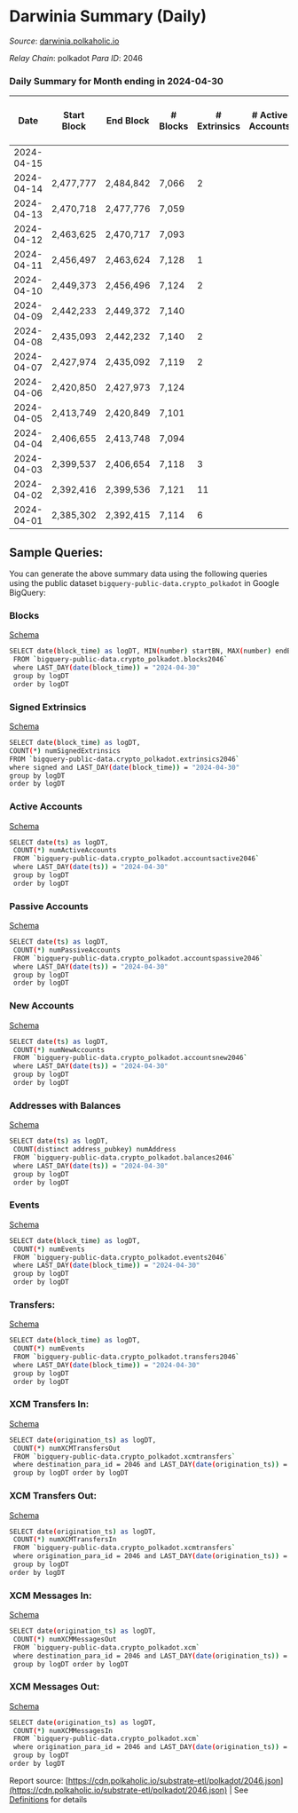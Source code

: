 # Darwinia Summary (Daily)

_Source_: [darwinia.polkaholic.io](https://darwinia.polkaholic.io)

*Relay Chain*: polkadot
*Para ID*: 2046



### Daily Summary for Month ending in 2024-04-30


| Date    | Start Block | End Block | # Blocks | # Extrinsics | # Active Accounts | # Passive Accounts | # New Accounts | # Addresses | # Events  | # Transfers ($USD) | # XCM Transfers In ($USD) | # XCM Transfers Out ($USD) | # XCM In | # XCM Out | Issues |
|---------|-------------|-----------|----------|--------------|-------------------|--------------------|----------------|-------------|-----------|--------------------|---------------------------|----------------------------|----------|-----------|--------|
| 2024-04-15 |  |  |  |  |  |  |  |  |  |   |   |   |  |  |  |
| 2024-04-14 | 2,477,777 | 2,484,842 | 7,066 | 2 |  |  |  |  | 20,165 | 78  |   |   |  |  |  |
| 2024-04-13 | 2,470,718 | 2,477,776 | 7,059 |  |  |  |  | 1,143 | 26,361 | 156  |   |   |  |  |  |
| 2024-04-12 | 2,463,625 | 2,470,717 | 7,093 |  |  |  |  | 1,143 | 28,255 | 203  |   |   |  |  |  |
| 2024-04-11 | 2,456,497 | 2,463,624 | 7,128 | 1 |  |  |  | 1,141 | 25,600 | 184  |   |   |  |  |  |
| 2024-04-10 | 2,449,373 | 2,456,496 | 7,124 | 2 |  |  |  | 1,139 | 33,029 | 157  |   |   |  |  |  |
| 2024-04-09 | 2,442,233 | 2,449,372 | 7,140 |  |  |  |  | 1,138 | 22,870 | 223  |   |   |  |  |  |
| 2024-04-08 | 2,435,093 | 2,442,232 | 7,140 | 2 |  |  |  | 1,136 | 21,999 | 156  |   |   |  |  |  |
| 2024-04-07 | 2,427,974 | 2,435,092 | 7,119 | 2 |  |  |  | 1,135 | 21,020 | 167  |   |   |  |  |  |
| 2024-04-06 | 2,420,850 | 2,427,973 | 7,124 |  |  |  |  | 1,133 | 21,070 | 151  |   |   |  |  |  |
| 2024-04-05 | 2,413,749 | 2,420,849 | 7,101 |  |  |  |  | 1,133 | 21,168 | 159  |   |   |  |  |  |
| 2024-04-04 | 2,406,655 | 2,413,748 | 7,094 |  |  |  |  | 1,132 | 20,501 | 158  |   |   |  |  |  |
| 2024-04-03 | 2,399,537 | 2,406,654 | 7,118 | 3 |  |  |  | 1,128 | 21,726 | 214  |   |   |  |  |  |
| 2024-04-02 | 2,392,416 | 2,399,536 | 7,121 | 11 |  |  |  | 1,128 | 21,335 | 177  |   |   |  |  |  |
| 2024-04-01 | 2,385,302 | 2,392,415 | 7,114 | 6 |  |  |  | 1,124 | 21,578 | 168  |   |   |  |  |  |

## Sample Queries:
You can generate the above summary data using the following queries using the public dataset `bigquery-public-data.crypto_polkadot` in Google BigQuery:


### Blocks 

[Schema](https://github.com/colorfulnotion/substrate-etl/blob/main/schema/blocks.json)

```bash
SELECT date(block_time) as logDT, MIN(number) startBN, MAX(number) endBN, COUNT(*) numBlocks 
 FROM `bigquery-public-data.crypto_polkadot.blocks2046`  
 where LAST_DAY(date(block_time)) = "2024-04-30" 
 group by logDT 
 order by logDT
```

### Signed Extrinsics 

[Schema](https://github.com/colorfulnotion/substrate-etl/blob/main/schema/extrinsics.json)

```bash
SELECT date(block_time) as logDT, 
COUNT(*) numSignedExtrinsics 
FROM `bigquery-public-data.crypto_polkadot.extrinsics2046`  
where signed and LAST_DAY(date(block_time)) = "2024-04-30" 
group by logDT 
order by logDT
```

### Active Accounts 

[Schema](https://github.com/colorfulnotion/substrate-etl/blob/main/schema/accountsactive.json)

```bash
SELECT date(ts) as logDT, 
 COUNT(*) numActiveAccounts 
 FROM `bigquery-public-data.crypto_polkadot.accountsactive2046` 
 where LAST_DAY(date(ts)) = "2024-04-30" 
 group by logDT 
 order by logDT
```

### Passive Accounts 

[Schema](https://github.com/colorfulnotion/substrate-etl/blob/main/schema/accountspassive.json)

```bash
SELECT date(ts) as logDT, 
 COUNT(*) numPassiveAccounts 
 FROM `bigquery-public-data.crypto_polkadot.accountspassive2046` 
 where LAST_DAY(date(ts)) = "2024-04-30" 
 group by logDT 
 order by logDT
```

### New Accounts 

[Schema](https://github.com/colorfulnotion/substrate-etl/blob/main/schema/accountsnew.json)

```bash
SELECT date(ts) as logDT, 
 COUNT(*) numNewAccounts 
 FROM `bigquery-public-data.crypto_polkadot.accountsnew2046` 
 where LAST_DAY(date(ts)) = "2024-04-30" 
 group by logDT
 order by logDT
```

### Addresses with Balances 

[Schema](https://github.com/colorfulnotion/substrate-etl/blob/main/schema/balances.json)

```bash
SELECT date(ts) as logDT,
 COUNT(distinct address_pubkey) numAddress 
 FROM `bigquery-public-data.crypto_polkadot.balances2046` 
 where LAST_DAY(date(ts)) = "2024-04-30" 
 group by logDT 
 order by logDT
```

### Events 

[Schema](https://github.com/colorfulnotion/substrate-etl/blob/main/schema/events.json)

```bash
SELECT date(block_time) as logDT, 
 COUNT(*) numEvents 
 FROM `bigquery-public-data.crypto_polkadot.events2046` 
 where LAST_DAY(date(block_time)) = "2024-04-30" 
 group by logDT 
 order by logDT
```

### Transfers:

[Schema](https://github.com/colorfulnotion/substrate-etl/blob/main/schema/transfers.json)

```bash
SELECT date(block_time) as logDT, 
 COUNT(*) numEvents 
 FROM `bigquery-public-data.crypto_polkadot.transfers2046` 
 where LAST_DAY(date(block_time)) = "2024-04-30" 
 group by logDT 
 order by logDT
```

### XCM Transfers In: 

[Schema](https://github.com/colorfulnotion/substrate-etl/blob/main/schema/xcmtransfers.json)

```bash
SELECT date(origination_ts) as logDT, 
 COUNT(*) numXCMTransfersOut 
 FROM `bigquery-public-data.crypto_polkadot.xcmtransfers` 
 where destination_para_id = 2046 and LAST_DAY(date(origination_ts)) = "2024-04-30" 
 group by logDT order by logDT
```

### XCM Transfers Out: 

[Schema](https://github.com/colorfulnotion/substrate-etl/blob/main/schema/xcmtransfers.json)

```bash
SELECT date(origination_ts) as logDT, 
 COUNT(*) numXCMTransfersIn 
 FROM `bigquery-public-data.crypto_polkadot.xcmtransfers` 
 where origination_para_id = 2046 and LAST_DAY(date(origination_ts)) = "2024-04-30" 
 group by logDT 
order by logDT
```

### XCM Messages In: 

[Schema](https://github.com/colorfulnotion/substrate-etl/blob/main/schema/xcm.json)

```bash
SELECT date(origination_ts) as logDT, 
 COUNT(*) numXCMMessagesOut 
 FROM `bigquery-public-data.crypto_polkadot.xcm` 
 where destination_para_id = 2046 and LAST_DAY(date(origination_ts)) = "2024-04-30" 
 group by logDT order by logDT
```

### XCM Messages Out: 

[Schema](https://github.com/colorfulnotion/substrate-etl/blob/main/schema/xcm.json)

```bash
SELECT date(origination_ts) as logDT, 
 COUNT(*) numXCMMessagesIn 
 FROM `bigquery-public-data.crypto_polkadot.xcm` 
 where origination_para_id = 2046 and LAST_DAY(date(origination_ts)) = "2024-04-30" 
 group by logDT 
order by logDT
```


Report source: [https://cdn.polkaholic.io/substrate-etl/polkadot/2046.json](https://cdn.polkaholic.io/substrate-etl/polkadot/2046.json) | See [Definitions](/DEFINITIONS.md) for details
